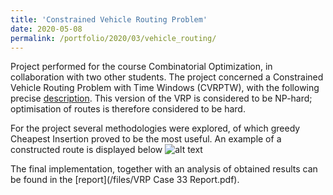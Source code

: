 ```yaml
---
title: 'Constrained Vehicle Routing Problem'
date: 2020-05-08
permalink: /portfolio/2020/03/vehicle_routing/
---
```

Project performed for the course Combinatorial Optimization, in collaboration with two other students. The project concerned a Constrained Vehicle Routing Problem with Time Windows (CVRPTW), with the following precise [description](https://co2020-ba-vu.challenges.ortec.com/pdf/Challenge_problem.pdf). This version of the VRP is considered to be NP-hard; optimisation of routes is therefore considered to be hard.

For the project several methodologies were explored, of which greedy Cheapest Insertion proved to be the most useful. An example of a constructed route is displayed below ![alt text](/https://github.com/dijkstrar/dijkstrar.github.io/blob/master/_portfolio/images/example_route.png)

The final implementation, together with an analysis of obtained results can be found in the [report](/files/VRP Case 33 Report.pdf). 
